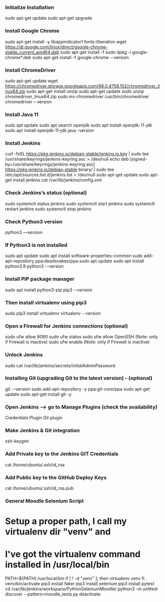 ### Initialize Installation
sudo apt-get update
sudo apt-get upgrade

### Install Google Chrome
sudo apt-get install -y libappindicator1 fonts-liberation
wget https://dl.google.com/linux/direct/google-chrome-stable_current_amd64.deb
sudo apt-get install -f
sudo dpkg -i google-chrome*.deb
sudo apt-get install -f
google-chrome --version

### Install ChromeDriver
sudo apt-get update
wget https://chromedriver.storage.googleapis.com/98.0.4758.102/chromedriver_linux64.zip
sudo apt-get install unzip
sudo apt-get update
sudo unzip chromedriver_linux64.zip
sudo mv chromedriver /usr/bin/chromedriver
chromedriver – version

### Install Java 11
sudo apt update
sudo apt search openjdk
sudo apt install openjdk-11-jdk
sudo apt install openjdk-11-jdk
java -version

### Install Jenkins 
curl -fsSL https://pkg.jenkins.io/debian-stable/jenkins.io.key | sudo tee \
  /usr/share/keyrings/jenkins-keyring.asc > /dev/null
echo deb [signed-by=/usr/share/keyrings/jenkins-keyring.asc] \
  https://pkg.jenkins.io/debian-stable binary/ | sudo tee \
  /etc/apt/sources.list.d/jenkins.list > /dev/null
sudo apt-get update
sudo apt-get install jenkins
cat /var/lib/jenkins/config.xml 

### Check Jenkins’s status (optional)
sudo systemctl status jenkins
sudo systemctl start jenkins
sudo systemctl restart jenkins
sudo systemctl stop jenkins

### Check Python3 version
python3 —version

### If Python3 is not installed
sudo apt update
sudo apt install software-properties-common
sudo add-apt-repository ppa:deadsnakes/ppa
sudo apt update
sudo apt install python3.9
python3 --version

### Install PIP package manager
sudo apt install python3-pip
pip3 --version 

### Then install virtualenv using pip3
sudo pip3 install virtualenv 
virtualenv --version

### Open a Firewall for Jenkins connections (optional)
sudo ufw allow 8080
sudo ufw status
sudo ufw allow OpenSSH (Note: only if Firewall is inactive)
sudo ufw enable (Note: only if Firewall is inactive)

### Unlock Jenkins
sudo cat /var/lib/jenkins/secrets/initialAdminPassword

### Installing Git (upgrading Git to the latest version) - (optional)
git --version
sudo add-apt-repository -y ppa:git-core/ppa
sudo apt-get update
sudo apt-get install git -y

### Open Jenkins —> go to Manage Plugins (check the availability)
Credentials Plugin 
Git plugin

### Make Jenkins & Git integration
ssh-keygen

### Add Private key to the Jenkins GIT Credentials
cat /home/ubuntu/.ssh/id_rsa 

### Add Public key to the GitHub Deploy Keys
cat /home/ubuntu/.ssh/id_rsa.pub 

### General Moodle Selenium Script
# Setup a proper path, I call my virtualenv dir "venv" and
# I've got the virtualenv command installed in /usr/local/bin
PATH=${PATH}:/usr/local/bin
if [ ! -d "venv" ]; then
        virtualenv venv
fi
. venv/bin/activate
pip3 install faker
pip3 install selenium
pip3 install pytest
cd /var/lib/jenkins/workspace/PythonSeleniumMoodle/
python3 -m unittest discover --pattern=moodle_tests.py
deactivate